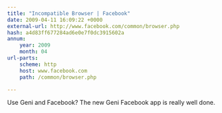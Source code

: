 ```yaml
---
title: "Incompatible Browser | Facebook"
date: 2009-04-11 16:09:22 +0000
external-url: http://www.facebook.com/common/browser.php
hash: a4d83ff677284ad6e0e7f0dc3915602a
annum:
    year: 2009
    month: 04
url-parts:
    scheme: http
    host: www.facebook.com
    path: /common/browser.php

---
```


Use Geni and Facebook? The new Geni Facebook app is really well done. 
